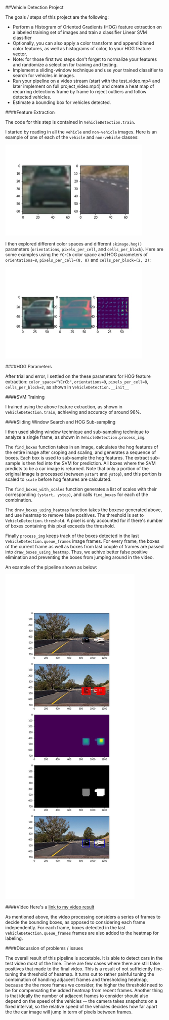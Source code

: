 ##Vehicle Detection Project

The goals / steps of this project are the following:

* Perform a Histogram of Oriented Gradients (HOG) feature extraction on a labeled training set of images and train a classifier Linear SVM classifier
* Optionally, you can also apply a color transform and append binned color features, as well as histograms of color, to your HOG feature vector. 
* Note: for those first two steps don't forget to normalize your features and randomize a selection for training and testing.
* Implement a sliding-window technique and use your trained classifier to search for vehicles in images.
* Run your pipeline on a video stream (start with the test_video.mp4 and later implement on full project_video.mp4) and create a heat map of recurring detections frame by frame to reject outliers and follow detected vehicles.
* Estimate a bounding box for vehicles detected.

[//]: # (Image References)
[image1]: ./output_images/car_not_car.jpg
[image2]: ./output_images/hog_example_0.jpg
[image3]: ./output_images/test6_pipeline.jpg

####Feature Extraction

The code for this step is contained in `VehicleDetection.train`.  

I started by reading in all the `vehicle` and `non-vehicle` images.  Here is an example of one of each of the `vehicle` and `non-vehicle` classes:

![alt text][image1]

I then explored different color spaces and different `skimage.hog()` parameters (`orientations`, `pixels_per_cell`, and `cells_per_block`). Here are some examples using the `YCrCb` color space and HOG parameters of `orientations=8`, `pixels_per_cell=(8, 8)` and `cells_per_block=(2, 2)`:

![alt text][image2]

####HOG Parameters

After trial and error, I settled on the these parameters for HOG feature extraction: `color_space="YCrCb"`, `orientations=9`, `pixels_per_cell=8`, `cells_per_block=2`, as shown in `VehicleDetection.__init__`

####SVM Training

I trained using the above feature extraction, as shown in `VehicleDetection.train`, achieving and accuracy of around 98%.

####Sliding Window Search and HOG Sub-sampling

I then used sliding window technique and sub-sampling technique to analyze a single frame, as shown in `VehicleDetection.process_img`.  

The `find_boxes` function takes in an image, calculates the hog features of the entire image after croping and scaling, and generates a sequence of boxes. Each box is used to sub-sample the hog features. The extract sub-sample is then fed into the SVM for prediction. All boxes where the SVM predicts to be a car image is returned. Note that only a portion of the original image is processed (between `ystart` and `ystop`), and this portion is scaled to `scale` before hog features are calculated.  

The `find_boxes_with_scales` function generates a list of scales with their corresponding `(ystart, ystop)`, and calls `find_boxes` for each of the combination.  

The `draw_boxes_using_heatmap` function takes the boxese generated above, and use heatmap to remove false positives. The threshold is set to `VehicleDetection.threshold`. A pixel is only accounted for if there's number of boxes containing this pixel exceeds the threshold.  

Finally `process_img` keeps track of the boxes detected in the last `VehicleDetection.queue_frames` image frames. For every frame, the boxes of the current frame as well as boxes from last couple of frames are passed into `draw_boxes_using_heatmap`. Thus, we achive better false positive elimination and preventing the boxes from jumping around in the video.

An example of the pipeline shown as below:  

![alt text][image3]  

####Video
Here's a [link to my video result](./output.mp4)

As mentioned above, the video processing considers a series of frames to decide the bounding boxes, as opposed to considering each frame independently. For each frame, boxes detected in the last `VehicleDetection.queue_frames` frames are also added to the heatmap for labeling.


####Discussion of problems / issues

The overall result of this pipeline is accetable. It is able to detect cars in the test video most of the time. There are few cases where there are still false positives that made to the final video. This is a result of not sufficiently fine-tuning the threshold of heatmap. It turns out to rather painful tuning the combination of handling adjacent frames and thresholding heatmap, because the the more frames we consider, the higher the threshold need to be for compensating the added heatmap from recent frames. Another thing is that ideally the number of adjacent frames to consider should also depend on the speed of the vehicles -- the camera takes snapshots on a fixed interval, so the relative speed of the vehicles decides how far apart the the car image will jump in term of pixels between frames.
